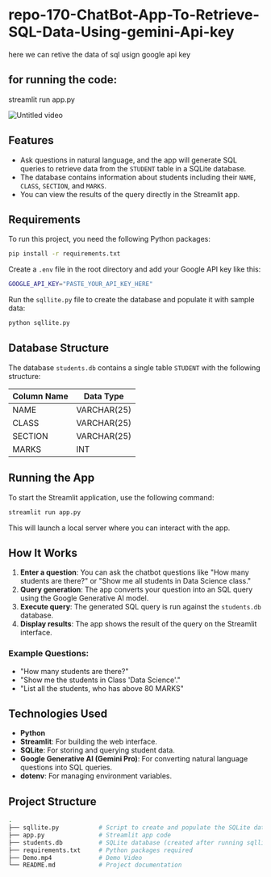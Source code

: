 # repo-170-ChatBot-App-To-Retrieve-SQL-Data-Using-gemini-Api-key
here we can retive the data of sql usign google api key

## for running the code:
streamlit run app.py


![Untitled video](https://github.com/user-attachments/assets/5e3d364f-1b81-481d-8f7a-b87cd8b3bf13)


## Features
- Ask questions in natural language, and the app will generate SQL queries to retrieve data from the `STUDENT` table in a SQLite database.
- The database contains information about students including their `NAME`, `CLASS`, `SECTION`, and `MARKS`.
- You can view the results of the query directly in the Streamlit app.

## Requirements
To run this project, you need the following Python packages:

```bash
pip install -r requirements.txt
```

Create a `.env` file in the root directory and add your Google API key like this:

```bash
GOOGLE_API_KEY="PASTE_YOUR_API_KEY_HERE"
```

Run the `sqllite.py` file to create the database and populate it with sample data:

```bash
python sqllite.py
```

## Database Structure
The database `students.db` contains a single table `STUDENT` with the following structure:

| Column Name | Data Type  |
| ----------- | ---------- |
| NAME        | VARCHAR(25)|
| CLASS       | VARCHAR(25)|
| SECTION     | VARCHAR(25)|
| MARKS       | INT        |

## Running the App
To start the Streamlit application, use the following command:

```bash
streamlit run app.py
```

This will launch a local server where you can interact with the app.

## How It Works
1. **Enter a question**: You can ask the chatbot questions like "How many students are there?" or "Show me all students in Data Science class."
2. **Query generation**: The app converts your question into an SQL query using the Google Generative AI model.
3. **Execute query**: The generated SQL query is run against the `students.db` database.
4. **Display results**: The app shows the result of the query on the Streamlit interface.

### Example Questions:
- "How many students are there?"
- "Show me the students in Class 'Data Science'."
- "List all the students, who has above 80 MARKS"

## Technologies Used
- **Python**
- **Streamlit**: For building the web interface.
- **SQLite**: For storing and querying student data.
- **Google Generative AI (Gemini Pro)**: For converting natural language questions into SQL queries.
- **dotenv**: For managing environment variables.

## Project Structure
```bash
.
├── sqllite.py           # Script to create and populate the SQLite database
├── app.py               # Streamlit app code
├── students.db          # SQLite database (created after running sqllite.py)
├── requirements.txt     # Python packages required
├── Demo.mp4             # Demo Video
└── README.md            # Project documentation
```